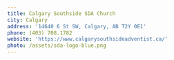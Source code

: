 ```yaml
---
title: Calgary Southside SDA Church
city: Calgary
address: '14640 6 St SW, Calgary, AB T2Y 0E1'
phone: (403) 708.1782
website: 'https://www.calgarysouthsideadventist.ca/'
photo: /assets/sda-logo-blue.png
---
```

